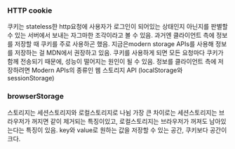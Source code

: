 ### HTTP cookie

쿠키는 stateless한 http요청에 사용자가 로그인이 되어있는 상태인지 아닌지를 판별할 수 있는 서버에서 보내는 자그마한 조각이라고 볼 수 있음.
과거엔 클라이언트 측에 정보를 저장할 때 쿠키를 주로 사용하곤 했음. 지금은modern storage APIs를 사용해 정보를 저장하는 걸 MDN에서 권장하고 있음. 쿠키를 사용하게 되면 모든 요청마다 쿠키가 함께 전송되기 때문에, 성능이 떨어지는 원인이 될 수 있음. 정보를 클라이언트 측에 저장하려면 Modern APIs의 종류인 웹 스토리지 API (localStorage와 sessionStorage)

### browserStorage

스토리지는 세션스토리지와 로컬스토리지로 나뉨
가장 큰 차이로는 세션스토리지는 브라우저가 꺼지면 같이 제거되는 특징이있고, 로컬스토리지는 브라우저가 꺼져도 남아있는다는 특징이 있음. key와 value로 원하는 값을 저장할 수 있는 공간, 쿠키보다 공간이 크다.
